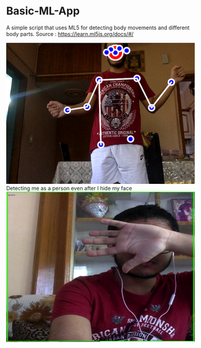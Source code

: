 # Basic-ML-App


A simple script that uses ML5 for detecting body movements and different body parts.
Source : https://learn.ml5js.org/docs/#/

![](image.png)
Detecting me as a person even after I hide my face
![](detection.png)
